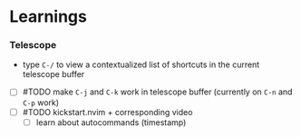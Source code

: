 # Learnings

### Telescope

- type `C-/` to view a contextualized list of shortcuts in the current telescope buffer
- [ ] #TODO make `C-j` and `C-k` work in telescope buffer (currently on `C-n` and `C-p` work)
- [ ] #TODO kickstart.nvim + corresponding video
  - [ ] learn about autocommands (timestamp)
